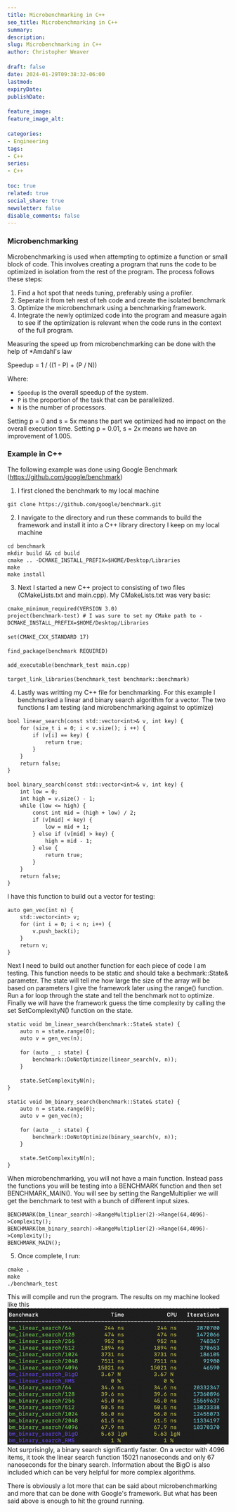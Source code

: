 ```yaml
---
title: Microbenchmarking in C++
seo_title: Microbenchmarking in C++
summary: 
description: 
slug: Microbenchmarking in C++
author: Christopher Weaver

draft: false
date: 2024-01-29T09:38:32-06:00
lastmod: 
expiryDate: 
publishDate: 

feature_image:
feature_image_alt: 

categories:
- Engineering
tags:
- C++
series:
- C++

toc: true
related: true
social_share: true
newsletter: false
disable_comments: false
---
```


### Microbenchmarking

Microbenchmarking is used when attempting to optimize a function or small block of code. This involves creating a program that runs the code to be optimized in isolation from the rest of the program. The process follows these steps:

1. Find a hot spot that needs tuning, preferably using a profiler. 
2. Seperate it from teh rest of teh code and create the isolated benchmark
3. Optimize the microbenchmark using a benchmarking framework. 
4. Integrate the newly optimized code into the program and measure again to see if the optimization is relevant when the code runs in the context of the full program. 

Measuring the speed up from microbenchmarking can be done with the help of *Amdahl's law

Speedup = 1 / ((1 - P) + (P / N))

Where:
- `Speedup` is the overall speedup of the system.
- `P` is the proportion of the task that can be parallelized.
- `N` is the number of processors.

Setting p = 0 and s = 5x means the part we optimized had no impact on the overall execution time. Setting p = 0.01, s = 2x means we have an improvement of 1.005. 

### Example in C++

The following example was done using Google Benchmark (https://github.com/google/benchmark)

1. I first cloned the benchmark to my local machine
```
git clone https://github.com/google/benchmark.git
```

2. I navigate to the directory and run these commands to build the framework and install it into a C++ library directory I keep on my local machine
```
cd benchmark
mkdir build && cd build
cmake .. -DCMAKE_INSTALL_PREFIX=$HOME/Desktop/Libraries
make
make install
```
3. Next I started a new C++ project to consisting of two files (CMakeLists.txt and main.cpp). My CMakeLists.txt was very basic:
```
cmake_minimum_required(VERSION 3.0)
project(benchmark-test) # I was sure to set my CMake path to -DCMAKE_INSTALL_PREFIX=$HOME/Desktop/Libraries

set(CMAKE_CXX_STANDARD 17)

find_package(benchmark REQUIRED)

add_executable(benchmark_test main.cpp)

target_link_libraries(benchmark_test benchmark::benchmark)
```
4. Lastly was writting my C++ file for benchmarking. For this example I benchmarked a linear and binary search algorithm for a vector. The two functions I am testing (and microbenchmarking against to optimize)
```
bool linear_search(const std::vector<int>& v, int key) {
    for (size_t i = 0; i < v.size(); i ++) {
        if (v[i] == key) {
            return true;
        }
    }
    return false;
}

bool binary_search(const std::vector<int>& v, int key) {
    int low = 0;
    int high = v.size() - 1;
    while (low <= high) {
        const int mid = (high + low) / 2;
        if (v[mid] < key) {
            low = mid + 1;
        } else if (v[mid] > key) {
            high = mid - 1;
        } else {
            return true;
        }
    }
    return false;
}
```
I have this function to build out a vector for testing:
```
auto gen_vec(int n) {
    std::vector<int> v;
    for (int i = 0; i < n; i++) {
        v.push_back(i);
    }
    return v;
}
```
Next I need to build out another function for each piece of code I am testing. This function needs to be static and should take a bechmark::State& parameter. The state will tell me how large the size of the array will be based on parameters I give the framework later using the range() function. Run a for loop through the state and tell the benchmark not to optimize. Finally we will have the framework guess the time complexity by calling the set SetComplexityN() function on the state. 
```
static void bm_linear_search(benchmark::State& state) {
    auto n = state.range(0);
    auto v = gen_vec(n);

    for (auto _ : state) {
        benchmark::DoNotOptimize(linear_search(v, n));
    }

    state.SetComplexityN(n);
}

static void bm_binary_search(benchmark::State& state) {
    auto n = state.range(0);
    auto v = gen_vec(n);

    for (auto _ : state) {
        benchmark::DoNotOptimize(binary_search(v, n));
    }

    state.SetComplexityN(n);
}
```
When microbenchmarking, you will not have a main function. Instead pass the functions you will be testing into a BENCHMARK function and then set BENCHMARK_MAIN(). You will see by setting the RangeMultiplier we will get the benchmark to test with a bunch of different input sizes. 
```
BENCHMARK(bm_linear_search)->RangeMultiplier(2)->Range(64,4096)->Complexity();
BENCHMARK(bm_binary_search)->RangeMultiplier(2)->Range(64,4096)->Complexity();
BENCHMARK_MAIN();
```
5. Once complete, I run:
```
cmake .
make
./benchmark_test
```
This will compile and run the program. The results on my machine looked like this
![image info](./mbresults.png)
Not surprisingly, a binary search significantly faster. On a vector with 4096 items, it took the linear search function 15021 nanoseconds and only 67 nanoseconds for the binary search. Information about the BigO is also included which can be very helpful for more complex algorithms. 

There is obviously a lot more that can be said about microbenchmarking and more that can be done with Google's framework. But what has been said above is enough to hit the ground running.
